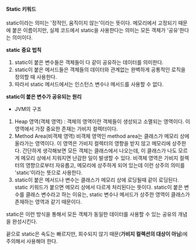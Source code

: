 #### Static 키워드

static이라는 의미는 '정적인, 움직이지 않는'이라는 뜻이다. 메모리에서 고정되기 때문에
붙은 이름이지만, 실제 코드에서 static을 사용한다는 의미는 모든 객체가 '공유'한다는 의미이다.

**static 중요 법칙**

1. static이 붙은 변수들은 객체들이 다 같이 공유하는 데이터를 의미한다.
2. static이 붙은 메서드들은 객체들의 데이터와 관계없는 완벽하게 공통적인 로직을 정의할 때 사용한다.
3. 따라서 static 메서드에서는 인스턴스 변수나 메서드를 사용할 수 없다.

**static이 붙은 변수가 공유되는 원리**

- JVM의 구조
1. Heap 영역(객체 영역) : 객체의 영역이란 객체들이 생성되고 소멸되는 영역이다. 이 영역에서 가장 중요한 존재는
가비지 컬렉터이다.
2. Method Area(비객체 영역) 비객체 영역인 method area는 클래스가 메모리 상에 올라가는 영역이다.
이 영역은 가비지 컬렉터의 영향을 받지 않고 메모리에 상주한다. 간단하게 생각해보면 모든 객체는 클래스에서 나오는데,
이 클래스가 나도 모르게 메모리 상에서 지워지면 난감한 일이 발생할 수 있다. 비객체 영역은 가비지 컬렉터의 영향으로부터 자유롭고,
메모리에 상주하게 되어 있는데 이런 상주의 의미를 'static'이라는 뜻으로 사용한다.
3. static이 붙은 메서드나 변수는 클래스가 메모리 상에 로딩될때 같이 로딩된다.
static 키워드가 붙으면 메모리 상에서 다르게 처리된다는 뜻이다. static이 붙은 변수를 클래스 변수라고 하는 이유는,
static 변수나 메서드가 상주한 영역이 클래스가 존재하는 영역과 같기 때문이다.

static은 이런 방식을 통해서 모든 객체가 동일한 데이터를 사용할 수 있는 공유의 개념을 완성시킨다.

끝으로 static은 속도는 빠르지만, 회수되지 않기 때문(**가비지 컬렉션의 대상이 아님**)에 주의해서 사용해야 한다.
